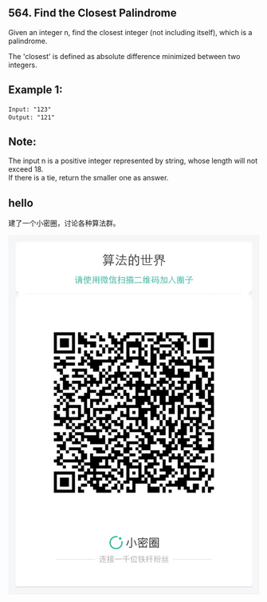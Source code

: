 ## 564. Find the Closest Palindrome

Given an integer n, find the closest integer (not including itself), which is a palindrome.

The 'closest' is defined as absolute difference minimized between two integers.


## Example 1:

```
Input: "123"
Output: "121"
```


## Note:

The input n is a positive integer represented by string, whose length will not exceed 18.  
If there is a tie, return the smaller one as answer.  

## hello

建了一个小密圈，讨论各种算法群。  

![小密圈](../../suanfa_xiaomiquan.jpg)

